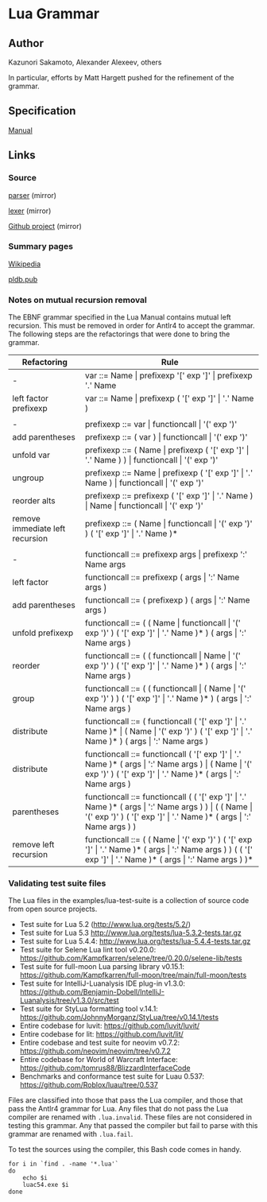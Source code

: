 # Lua Grammar

## Author

Kazunori Sakamoto, Alexander Alexeev, others

In particular, efforts by Matt Hargett pushed for the refinement of the grammar.

## Specification

[Manual](https://www.lua.org/manual/5.4/manual.html)

## Links

### Source

[parser](https://github.com/lua/lua/blob/6baee9ef9d5657ab582c8a4b9f885ec58ed502d0/lparser.c) (mirror)

[lexer](https://github.com/lua/lua/blob/6baee9ef9d5657ab582c8a4b9f885ec58ed502d0/llex.c) (mirror)

[Github project](https://github.com/lua) (mirror)

### Summary pages

[Wikipedia](https://en.wikipedia.org/wiki/Lua_(programming_language))

[pldb.pub](https://pldb.pub/concepts/lua.html)

### Notes on mutual recursion removal
The EBNF grammar specified in the Lua Manual contains
mutual left recursion. This must be removed in order for
Antlr4 to accept the grammar. The following steps are the
refactorings that were done to bring the grammar.


| Refactoring | Rule |
| ---| --- |
| - | var ::= Name &vert; prefixexp '[' exp ']' &vert; prefixexp '.' Name |
| left factor prefixexp | var ::=  Name &vert; prefixexp ( '[' exp ']' &vert; '.' Name ) |
| | |
| - | prefixexp ::= var &vert; functioncall &vert; '(' exp ')' |
| add parentheses | prefixexp ::= ( var ) &vert; functioncall &vert; '(' exp ')' |
| unfold var | prefixexp ::= ( Name &vert; prefixexp ( '[' exp ']' &vert; '.' Name ) ) &vert; functioncall &vert; '(' exp ')' |
| ungroup | prefixexp ::= Name &vert; prefixexp ( '[' exp ']' &vert; '.' Name ) &vert; functioncall &vert; '(' exp ')' |
| reorder alts | prefixexp ::= prefixexp ( '[' exp ']' &vert; '.' Name ) &vert; Name &vert; functioncall &vert; '(' exp ')' |
| remove immediate left recursion | prefixexp ::= ( Name &vert; functioncall &vert; '(' exp ')' ) ( '[' exp ']' &vert; '.' Name )* |
| | |
| - | functioncall ::=  prefixexp args &vert; prefixexp ':' Name args |
| left factor | functioncall ::= prefixexp ( args &vert; ':' Name args ) |
| add parentheses | functioncall ::= ( prefixexp ) ( args &vert; ':' Name args ) |
| unfold prefixexp | functioncall ::= ( ( Name &vert; functioncall &vert; '(' exp ')' ) ( '[' exp ']' &vert; '.' Name )* ) ( args &vert; ':' Name args ) |
| reorder | functioncall ::= ( ( functioncall &vert; Name &vert; '(' exp ')' ) ( '[' exp ']' &vert; '.' Name )* ) ( args &vert; ':' Name args ) |
| group | functioncall ::= ( ( functioncall &vert; ( Name  &vert; '(' exp ')' ) ) ( '[' exp ']' &vert; '.' Name )* ) ( args &vert; ':' Name args ) |
| distribute | functioncall ::= ( functioncall ( '[' exp ']' &vert; '.' Name )* &vert; ( Name  &vert; '(' exp ')' ) ( '[' exp ']' &vert; '.' Name )* ) ( args &vert; ':' Name args ) |
| distribute | functioncall ::= functioncall ( '[' exp ']' &vert; '.' Name )* ( args &vert; ':' Name args ) &vert; ( Name  &vert; '(' exp ')' ) ( '[' exp ']' &vert; '.' Name )* ( args &vert; ':' Name args ) |
| parentheses | functioncall ::= functioncall ( ( '[' exp ']' &vert; '.' Name )* ( args &vert; ':' Name args ) ) &vert; ( ( Name  &vert; '(' exp ')' ) ( '[' exp ']' &vert; '.' Name )* ( args &vert; ':' Name args ) ) |
| remove left recursion | functioncall ::= ( ( Name  &vert; '(' exp ')' ) ( '[' exp ']' &vert; '.' Name )* ( args &vert; ':' Name args ) ) ( ( '[' exp ']' &vert; '.' Name )* ( args &vert; ':' Name args ) )* |

### Validating test suite files
The Lua files in the examples/lua-test-suite is a collection of source code
from open source projects.
* Test suite for Lua 5.2 (http://www.lua.org/tests/5.2/)
* Test suite for Lua 5.3 http://www.lua.org/tests/lua-5.3.2-tests.tar.gz
* Test suite for Lua 5.4.4: http://www.lua.org/tests/lua-5.4.4-tests.tar.gz
*  Test suite for Selene Lua lint tool v0.20.0: https://github.com/Kampfkarren/selene/tree/0.20.0/selene-lib/tests
* Test suite for full-moon Lua parsing library v0.15.1: https://github.com/Kampfkarren/full-moon/tree/main/full-moon/tests
* Test suite for IntelliJ-Luanalysis IDE plug-in v1.3.0: https://github.com/Benjamin-Dobell/IntelliJ-Luanalysis/tree/v1.3.0/src/test
* Test suite for StyLua formatting tool v.14.1: https://github.com/JohnnyMorganz/StyLua/tree/v0.14.1/tests
* Entire codebase for luvit: https://github.com/luvit/luvit/
* Entire codebase for lit: https://github.com/luvit/lit/
* Entire codebase and test suite for neovim v0.7.2: https://github.com/neovim/neovim/tree/v0.7.2
* Entire codebase for World of Warcraft Interface: https://github.com/tomrus88/BlizzardInterfaceCode
* Benchmarks and conformance test suite for Luau 0.537: https://github.com/Roblox/luau/tree/0.537

Files are classified into those that pass the Lua compiler, and those that pass the Antlr4 grammar
for Lua. Any files that do not pass the Lua compiler are renamed with `.lua.invalid`.
These files are not considered in testing this grammar. Any that passed the compiler but
fail to parse with this grammar are renamed with `.lua.fail`.

To test the sources using the compiler, this Bash code comes in handy.
```
for i in `find . -name '*.lua'`
do
	echo $i
	luac54.exe $i
done
```

